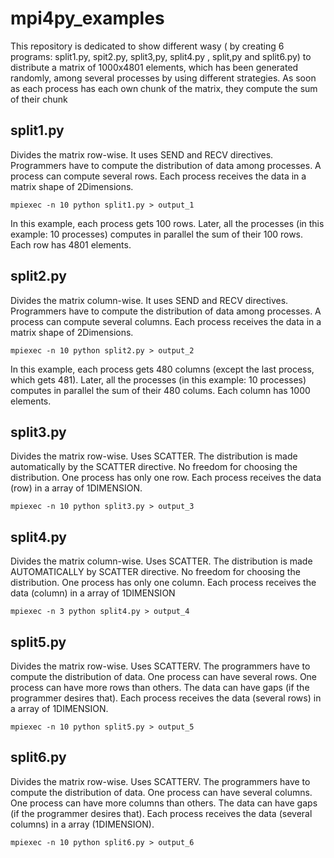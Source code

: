 # mpi4py_examples
This repository is dedicated to show different wasy ( by creating 6 programs: split1.py, spit2.py, split3,py, split4.py , split,py and split6.py) to distribute a matrix of 1000x4801 elements, which has been generated randomly, among several processes by using different strategies. As soon as each process has each own chunk of the matrix, they compute the sum of their chunk

## split1.py

Divides the matrix row-wise. It uses SEND and RECV directives. Programmers have to compute the distribution of data among processes. A process can compute several rows. Each process receives the data in a matrix shape of 2Dimensions.

	mpiexec -n 10 python split1.py > output_1

In this example, each process gets 100 rows. Later, all the processes (in this example: 10 processes) computes in parallel the sum of their 100 rows. Each row has 4801 elements.

## split2.py

Divides the matrix column-wise. It uses SEND and RECV directives. Programmers have to compute the distribution of data among processes. A process can compute several columns. Each process receives the data in a matrix shape of 2Dimensions.
	 
	mpiexec -n 10 python split2.py > output_2

In this example, each process gets 480 columns (except the last process, which gets 481). Later, all the processes (in this example: 10 processes) computes in parallel the sum of their 480 colums. Each column has 1000 elements.

## split3.py   

Divides the matrix row-wise. Uses SCATTER. The distribution is made automatically by the SCATTER directive. No freedom for choosing the  distribution. One process has only one row. Each process receives the data (row) in a array of 1DIMENSION.
              
	mpiexec -n 10 python split3.py > output_3


## split4.py   

Divides the matrix column-wise. Uses SCATTER. The distribution is made AUTOMATICALLY by SCATTER directive. No freedom for choosing the  distribution. One process has only one column. Each process receives the data (column) in a array of 1DIMENSION
	
	mpiexec -n 3 python split4.py > output_4


## split5.py 

Divides the matrix row-wise. Uses SCATTERV. The programmers have to compute the distribution of data. One process can have several rows. One process can have more rows than others. The data can have gaps (if the programmer desires that). Each process receives the data (several rows) in a array of 1DIMENSION.

	mpiexec -n 10 python split5.py > output_5

## split6.py 

Divides the matrix row-wise. Uses SCATTERV. The programmers have to compute the distribution of data. One process can have several columns. One process can have more columns than others. The data can have gaps (if the programmer desires that). Each process receives the data (several columns) in a array (1DIMENSION).

	mpiexec -n 10 python split6.py > output_6
